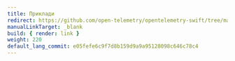 ```yaml
---
title: Приклади
redirect: https://github.com/open-telemetry/opentelemetry-swift/tree/main/Examples
manualLinkTarget: _blank
build: { render: link }
weight: 220
default_lang_commit: e05fefe6c9f7d8b159d9a9a95128098c646c78c4
---
```

